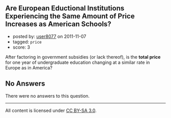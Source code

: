 ## Are European Eductional Institutions Experiencing the Same Amount of Price Increases as American Schools?

- posted by: [user8077](https://stackexchange.com/users/-1/71-user8077) on 2011-11-07
- tagged: `price`
- score: 3

After factoring in government subsidies (or lack thereof), is the **total price** for one year of undergraduate education changing at a similar rate in Europe as in America?

## No Answers

There were no answers to this question.


---

All content is licensed under [CC BY-SA 3.0](https://creativecommons.org/licenses/by-sa/3.0/).

